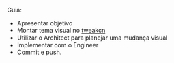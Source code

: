 Guia:
- Apresentar objetivo
- Montar tema visual no [tweakcn](https://tweakcn.com/editor/theme?tab=ai)
- Utilizar o Architect para planejar uma mudança visual
- Implementar com o Engineer
- Commit e push.
